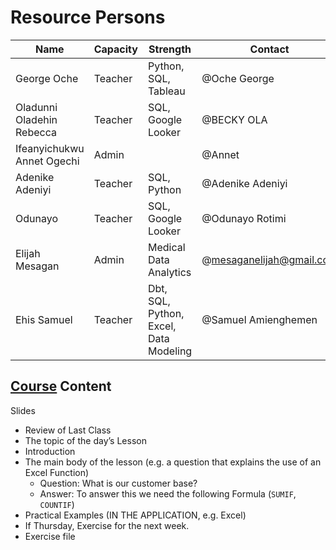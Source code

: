 # Resource Persons

| Name | Capacity | Strength | Contact |
| --- | --- | --- | --- |
| George Oche | Teacher | Python, SQL, Tableau | @Oche George  |
| Oladunni Oladehin Rebecca | Teacher | SQL, Google Looker | @BECKY OLA  |
| Ifeanyichukwu Annet Ogechi  | Admin |  | @Annet  |
| Adenike Adeniyi | Teacher | SQL, Python | @Adenike Adeniyi  |
| Odunayo | Teacher | SQL, Google Looker | @Odunayo Rotimi  |
| Elijah Mesagan | Admin | Medical Data Analytics | @mesaganelijah@gmail.com |
| Ehis Samuel  | Teacher | Dbt, SQL, Python, Excel, Data Modeling | @Samuel Amienghemen  |

## [Course](Curriculum%201acbb620a8a6806db50beea0551ef508.md) Content

Slides

- Review of Last Class
- The topic of the day’s Lesson
- Introduction
- The main body of the lesson (e.g. a question that explains the use of an Excel Function)
    - Question: What is our customer base?
    - Answer: To answer this we need the following Formula (`SUMIF`, `COUNTIF`)
- Practical Examples (IN THE APPLICATION, e.g. Excel)
- If Thursday, Exercise for the next week.
- Exercise file